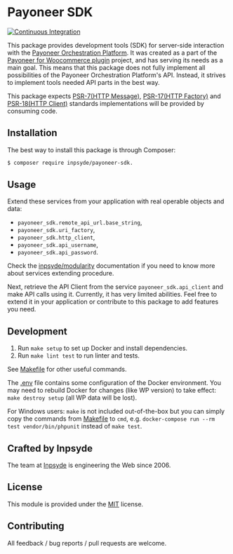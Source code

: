 # Payoneer SDK
[![Continuous Integration](https://github.com/inpsyde/payoneer-sdk/actions/workflows/testing.yml/badge.svg)](https://github.com/inpsyde/payoneer-sdk/actions/workflows/testing.yml)

This package provides development tools (SDK) for server-side interaction with the [Payoneer Orchestration Platform](https://www.optile.io/).
It was created as a part of the [Payoneer for Woocommerce plugin][] project, and has serving its needs as a main goal.
This means that this package does not fully implement all possibilities of the Payoneer Orchestration Platform's API. 
Instead, it strives to implement tools needed API parts in the best way.

This package expects [PSR-7(HTTP Message)][], [PSR-17(HTTP Factory)][] and [PSR-18(HTTP Client)][] standards implementations will be provided by consuming code.

## Installation

The best way to install this package is through Composer:

```BASH
$ composer require inpsyde/payoneer-sdk.
```

## Usage

Extend these services from your application with real operable objects and data:
* `payoneer_sdk.remote_api_url.base_string`,
* `payoneer_sdk.uri_factory`,
* `payoneer_sdk.http_client`,
* `payoneer_sdk.api_username`,
* `payoneer_sdk.api_password`.

Check the [inpsyde/modularity][] documentation if you need to know more about services extending procedure.

Next, retrieve the API Client from the service `payoneer_sdk.api_client` and make API calls using it. Currently, it has
very limited abilities. Feel free to extend it in your application or contribute to this package to add features you 
need.


## Development

1. Run `make setup` to set up Docker and install dependencies.
2. Run `make lint test` to run linter and tests.

See [Makefile](/Makefile) for other useful commands.

The [.env](/.env.example) file contains some configuration of the Docker environment.
You may need to rebuild Docker for changes (like WP version) to take effect: `make destroy setup` (all WP data will be lost). 

For Windows users: `make` is not included out-of-the-box but you can simply copy the commands from [Makefile](/Makefile) to `cmd`,
e.g. `docker-compose run --rm test vendor/bin/phpunit` instead of `make test`.

## Crafted by Inpsyde

The team at [Inpsyde][] is engineering the Web since 2006.

## License

This module is provided under the [MIT](https://opensource.org/licenses/MIT) license.


## Contributing

All feedback / bug reports / pull requests are welcome.

[inpsyde/modularity]: https://github.com/inpsyde/modularity
[Payoneer for Woocommerce plugin]: https://github.com/inpsyde/payoneer-for-woocommerce
[PSR-7(HTTP Message)]: https://packagist.org/providers/psr/http-message-implementation
[PSR-17(HTTP Factory)]: https://packagist.org/providers/psr/http-factory-implementation
[PSR-18(HTTP Client)]: https://packagist.org/providers/psr/http-client-implementation
[Inpsyde]: https://inpsyde.com
